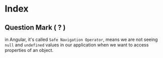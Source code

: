 # Index



## Question Mark ( ? )

in Angular, it's called `Safe Navigation Operator`, means we are not seeing
`null` and `undefined` values in our application when we want to access properties of an object. 